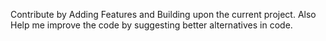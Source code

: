 Contribute by Adding Features and Building upon the current project.
Also Help me improve the code by suggesting better alternatives in code.
